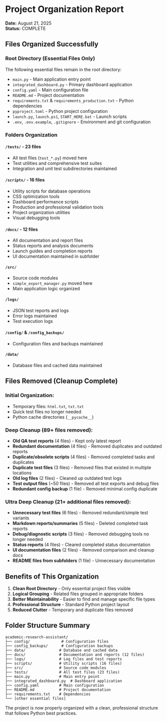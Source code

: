 # Project Organization Report

**Date:** August 21, 2025  
**Status:** COMPLETE

## Files Organized Successfully

### Root Directory (Essential Files Only)
The following essential files remain in the root directory:
- `main.py` - Main application entry point
- `integrated_dashboard.py` - Primary dashboard application
- `config.yaml` - Main configuration file
- `README.md` - Project documentation
- `requirements.txt` & `requirements_production.txt` - Python dependencies
- `pyproject.toml` - Python project configuration
- `launch.py`, `launch.ps1`, `START_HERE.bat` - Launch scripts
- `.env`, `.env.example`, `.gitignore` - Environment and git configuration

### Folders Organization

#### `/tests/` - 23 files
- All test files (`test_*.py`) moved here
- Test utilities and comprehensive test suites
- Integration and unit test subdirectories maintained

#### `/scripts/` - 16 files  
- Utility scripts for database operations
- CSS optimization tools
- Dashboard performance scripts
- Production and professional validation tools
- Project organization utilities
- Visual debugging tools

#### `/docs/` - 12 files
- All documentation and report files
- Status reports and analysis documents
- Launch guides and completion reports
- UI documentation maintained in subfolder

#### `/src/` 
- Source code modules
- `simple_export_manager.py` moved here
- Main application logic organized

#### `/logs/`
- JSON test reports and logs
- Error logs maintained
- Test execution logs

#### `/config/` & `/config_backups/`
- Configuration files and backups maintained

#### `/data/`
- Database files and cached data maintained

## Files Removed (Cleanup Complete)
### Initial Organization:
- Temporary files: `html.txt`, `txt.txt`
- Quick test files no longer needed
- Python cache directories (`__pycache__`)

### Deep Cleanup (89+ files removed):
- **Old QA test reports** (4 files) - Kept only latest report
- **Redundant documentation** (4 files) - Removed duplicates and outdated reports
- **Duplicate/obsolete scripts** (4 files) - Removed completed tasks and duplicates
- **Duplicate test files** (3 files) - Removed files that existed in multiple locations
- **Old log files** (2 files) - Cleaned up outdated test logs
- **Test output files** (~50 files) - Removed all test exports and debug files
- **Redundant config backup** (1 file) - Removed minimal config duplicate

### Ultra Deep Cleanup (21+ additional files removed):
- **Unnecessary test files** (6 files) - Removed redundant/simple test variants
- **Markdown reports/summaries** (5 files) - Deleted completed task reports
- **Debug/diagnostic scripts** (3 files) - Removed debugging tools no longer needed
- **Status reports** (4 files) - Cleared completed status documentation
- **UI documentation files** (2 files) - Removed comparison and cleanup docs
- **README files from subfolders** (1 file) - Unnecessary documentation

## Benefits of This Organization
1. **Clean Root Directory** - Only essential project files visible
2. **Logical Grouping** - Related files grouped in appropriate folders
3. **Better Maintainability** - Easier to find and manage specific file types
4. **Professional Structure** - Standard Python project layout
5. **Reduced Clutter** - Temporary and duplicate files removed

## Folder Structure Summary
```
academic-research-assistant/
├── config/              # Configuration files
├── config_backups/      # Configuration backups
├── data/               # Database and cached data
├── docs/               # Documentation and reports (12 files)
├── logs/               # Log files and test reports
├── scripts/            # Utility scripts (16 files)
├── src/                # Source code modules
├── tests/              # All test files (23 files)
├── main.py             # Main entry point
├── integrated_dashboard.py  # Dashboard application
├── config.yaml         # Main configuration
├── README.md           # Project documentation
├── requirements.txt    # Dependencies
└── [other essential files]
```

The project is now properly organized with a clean, professional structure that follows Python best practices.

